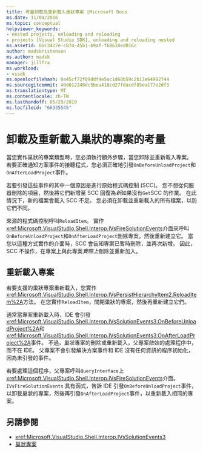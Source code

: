 ```yaml
---
title: 考量卸載及重新載入巢狀專案 |Microsoft Docs
ms.date: 11/04/2016
ms.topic: conceptual
helpviewer_keywords:
- nested projects, unloading and reloading
- projects [Visual Studio SDK], unloading and reloading nested
ms.assetid: 06c3427e-c874-45b1-b9af-f68610ed016c
author: madskristensen
ms.author: madsk
manager: jillfra
ms.workload:
- vssdk
ms.openlocfilehash: 0a45cf72f09ddf4e5ac1d68b59c2b13e64982744
ms.sourcegitcommit: 40d612240dc5bea418cd27fdacdf85ea177e2df3
ms.translationtype: MT
ms.contentlocale: zh-TW
ms.lasthandoff: 05/29/2019
ms.locfileid: "66335545"
---
```

# <a name="considerations-for-unloading-and-reloading-nested-projects"></a>卸載及重新載入巢狀的專案的考量

當您實作巢狀的專案類型時，您必須執行額外步驟，當您卸除並重新載入專案。 若要正確通知方案事件的接聽程式，您必須正確地引發`OnBeforeUnloadProject`和`OnAfterLoadProject`事件。

若要引發這些事件的其中一個原因是進行原始程式碼控制 (SCC)。 您不想從伺服器刪除的項目，然後將它們新增至 SCC 回復為*新*如果沒有`Get`SCC 的作業。 在此情況下，新的檔案會載入 SCC 不足。 您必須在卸載並重新載入的所有檔案，以防它們不同。

來源的程式碼控制呼叫`ReloadItem`。 實作<xref:Microsoft.VisualStudio.Shell.Interop.IVsFireSolutionEvents>介面來呼叫`OnBeforeUnloadProject`和`OnAfterLoadProject`刪除專案，然後重新建立它。 當您以這種方式實作的介面時，SCC 會告知專案已暫時刪除，並再次新增。 因此，SCC 不操作，在專案上與此專案*實際上*刪除並重新加入。

## <a name="reload-projects"></a>重新載入專案

若要支援的巢狀專案重新載入，您實作<xref:Microsoft.VisualStudio.Shell.Interop.IVsPersistHierarchyItem2.ReloadItem%2A>方法。 在您實作`ReloadItem`，關閉巢狀的專案，然後再重新建立它們。

通常當專案重新載入時，IDE 會引發<xref:Microsoft.VisualStudio.Shell.Interop.IVsSolutionEvents3.OnBeforeUnloadProject%2A>和<xref:Microsoft.VisualStudio.Shell.Interop.IVsSolutionEvents3.OnAfterLoadProject%2A>事件。 不過，巢狀專案的刪除或重新載入，父專案啟始的處理程序中，而不在 IDE。 父專案不會引發解決方案事件和 IDE 沒有任何資訊的程序初始化，因為未引發的事件。

若要處理這個程序，父專案呼叫`QueryInterface`上<xref:Microsoft.VisualStudio.Shell.Interop.IVsFireSolutionEvents>介面。 `IVsFireSolutionEvents` 具有函式，告訴 IDE 引發`OnBeforeUnloadProject`事件，以卸載巢狀的專案，然後再引發`OnAfterLoadProject`事件，以重新載入相同的專案。

## <a name="see-also"></a>另請參閱

- <xref:Microsoft.VisualStudio.Shell.Interop.IVsSolutionEvents3>
- [巢狀專案](../../extensibility/internals/nesting-projects.md)